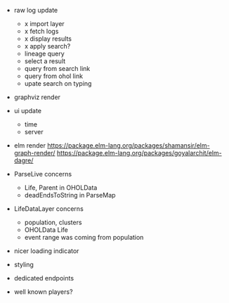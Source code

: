 - raw log update
  - x import layer
  - x fetch logs
  - x display results
  - x apply search?
  - lineage query
  - select a result
  - query from search link
  - query from ohol link
  - upate search on typing
- graphviz render
- ui update
  - time
  - server
- elm render
  https://package.elm-lang.org/packages/shamansir/elm-graph-render/
  https://package.elm-lang.org/packages/goyalarchit/elm-dagre/

- ParseLive concerns
  - Life, Parent in OHOLData
  - deadEndsToString in ParseMap
- LifeDataLayer concerns
  - population, clusters
  - OHOLData Life
  - event range was coming from population

- nicer loading indicator
- styling
- dedicated endpoints
- well known players?
